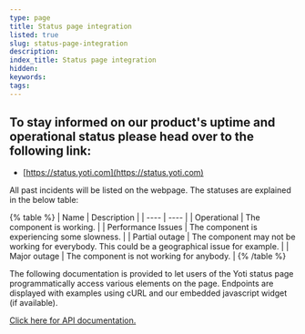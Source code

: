 ```yaml
---
type: page
title: Status page integration
listed: true
slug: status-page-integration
description: 
index_title: Status page integration
hidden: 
keywords: 
tags: 
---
```


## To stay informed on our product's uptime and operational status please head over to the following link:

- [https://status.yoti.com](https://status.yoti.com)

All past incidents will be listed on the webpage. The statuses are explained in the below table:

{% table %}
| Name | Description | 
| ---- | ---- | 
| Operational | The component is working. | 
| Performance Issues | The component is experiencing some slowness. | 
| Partial outage | The component may not be working for everybody. This could be a geographical issue for example. | 
| Major outage | The component is not working for anybody. | 
{% /table %}

The following documentation is provided to let users of the Yoti status page programmatically access various elements on the page. Endpoints are displayed with examples using cURL and our embedded javascript widget (if available).

[Click here for API documentation.](https://status.yoti.com/api)